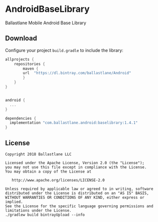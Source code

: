 # AndroidBaseLibrary
Ballastlane Mobile Android Base Library

Download
--------

Configure your project `build.gradle` to include the library:

```groovy
allprojects {
    repositories {
        maven {
        url  "https://dl.bintray.com/ballastlane/Android" 
        }
    }
}
```

```groovy

android {
  ...
}

dependencies {
  implementation "com.ballastlane.android:baselibrary:1.4.1"
}
```

License
-------

    Copyright 2018 Ballastlane LLC

    Licensed under the Apache License, Version 2.0 (the "License");
    you may not use this file except in compliance with the License.
    You may obtain a copy of the License at

       http://www.apache.org/licenses/LICENSE-2.0

    Unless required by applicable law or agreed to in writing, software
    distributed under the License is distributed on an "AS IS" BASIS,
    WITHOUT WARRANTIES OR CONDITIONS OF ANY KIND, either express or implied.
    See the License for the specific language governing permissions and
    limitations under the License.
    ./gradlew build bintrayUpload --info 